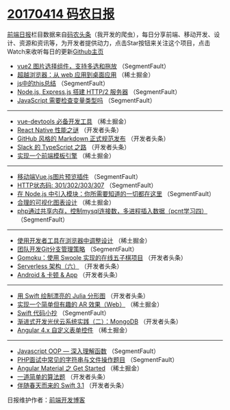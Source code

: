 # [20170414 码农日报](14.md)

[前端日报](https://qdkfweb.cn/c/news)栏目数据来自[码农头条](https://toutiao.qdkfweb.cn/)（我开发的爬虫），每日分享前端、移动开发、设计、资源和资讯等，为开发者提供动力，点击Star按钮来关注这个项目，点击Watch来收听每日的更新[Github主页](https://github.com/kujian/frontendDaily)
* [vue2 图片选择组件，支持多选和拖放](https://toutiao.qdkfweb.cn/34633.html) （SegmentFault）
* [超越浏览器：从 web 应用到桌面应用](https://toutiao.qdkfweb.cn/34592.html) （稀土掘金）
* [js中的this总结](https://toutiao.qdkfweb.cn/34623.html) （SegmentFault）
* [Node.js, Express.js 搭建 HTTP/2 服务器](https://toutiao.qdkfweb.cn/34634.html) （SegmentFault）
* [JavaScript 需要检查变量类型吗](https://toutiao.qdkfweb.cn/34636.html) （SegmentFault）

***
* [vue-devtools 必备开发工具](https://toutiao.qdkfweb.cn/34595.html) （稀土掘金）
* [React Native 性能之谜](https://toutiao.qdkfweb.cn/34659.html) （开发者头条）
* [GitHub 风格的 Markdown 正式规范发布](https://toutiao.qdkfweb.cn/34638.html) （开发者头条）
* [Slack 的 TypeScript 之路](https://toutiao.qdkfweb.cn/34649.html) （开发者头条）
* [实现一个前端模板引擎](https://toutiao.qdkfweb.cn/34598.html) （稀土掘金）

***
* [移动端Vue.js图片预览插件](https://toutiao.qdkfweb.cn/34629.html) （SegmentFault）
* [HTTP状态码: 301/302/303/307](https://toutiao.qdkfweb.cn/34632.html) （SegmentFault）
* [在 Node.js 中引入模块：你所需要知道的一切都在这里](https://toutiao.qdkfweb.cn/34622.html) （SegmentFault）
* [合理的可视化图表设计](https://toutiao.qdkfweb.cn/34593.html) （稀土掘金）
* [php通过共享内存，控制mysql连接数，多进程插入数据（pcnt学习四）](https://toutiao.qdkfweb.cn/34635.html) （SegmentFault）

***
* [使用开发者工具在浏览器中调整设计](https://toutiao.qdkfweb.cn/34594.html) （稀土掘金）
* [团队开发Git分支管理策略](https://toutiao.qdkfweb.cn/34625.html) （SegmentFault）
* [Gomoku：使用 Swoole 实现的在线五子棋项目](https://toutiao.qdkfweb.cn/34658.html) （开发者头条）
* [Serverless 架构（六）](https://toutiao.qdkfweb.cn/34660.html) （开发者头条）
* [Android &amp; 卡顿 &amp; App](https://toutiao.qdkfweb.cn/34639.html) （开发者头条）

***
* [用 Swift 绘制漂亮的 Julia 分形图](https://toutiao.qdkfweb.cn/34661.html) （开发者头条）
* [实现一个简单但有趣的 AR 效果（Web）](https://toutiao.qdkfweb.cn/34588.html) （稀土掘金）
* [Swift 代码小抄](https://toutiao.qdkfweb.cn/34630.html) （SegmentFault）
* [渐进式开发光伏云系统实践（二）：MongoDB](https://toutiao.qdkfweb.cn/34662.html) （开发者头条）
* [Angular 4.x 自定义表单控件](https://toutiao.qdkfweb.cn/34589.html) （稀土掘金）

***
* [Javascript OOP &#8212; 深入理解函数](https://toutiao.qdkfweb.cn/34621.html) （SegmentFault）
* [PHP面试中常见的字符串与文件操作题目](https://toutiao.qdkfweb.cn/34626.html) （SegmentFault）
* [Angular Material 之 Get Started](https://toutiao.qdkfweb.cn/34596.html) （稀土掘金）
* [一道简单的算法题](https://toutiao.qdkfweb.cn/34648.html) （开发者头条）
* [伴随春天而来的 Swift 3.1](https://toutiao.qdkfweb.cn/34650.html) （开发者头条）

日报维护作者：[前端开发博客](https://qdkfweb.cn/) 